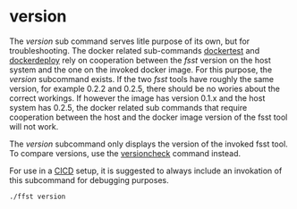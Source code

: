 # version

The *version* sub command serves litle purpose of its own, but for troubleshooting.
The docker related sub-commands [dockertest](dockertest.MD) and [dockerdeploy](dockerdeploy.MD) rely on cooperation between the *fsst* version on the host system and the one on the invoked docker image. For this purpose, the *version* subcommand exists. If the two *fsst* tools have roughly the same version, for example 0.2.2 and 0.2.5, there should be no wories about the correct workings. If however the image has version 0.1.x and the host system has 0.2.5, the docker related sub commands that require cooperation between the host and the docker image version of the fsst tool will not work. 

The *version* subcommand only displays the version of the invoked fsst tool. To compare versions, use the [versioncheck](versioncheck.MD) command instead.

For use in a [CICD](gitlabci.MD) setup, it is suggested to always include an invokation of this subcommand for debugging purposes.

```bash
./ffst version
```
